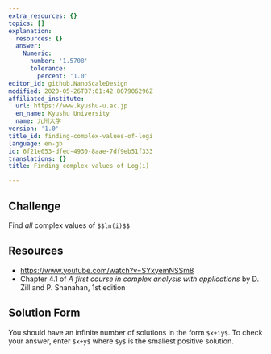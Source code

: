 ```yaml
---
extra_resources: {}
topics: []
explanation:
  resources: {}
  answer:
    Numeric:
      number: '1.5708'
      tolerance:
        percent: '1.0'
editor_id: github.NanoScaleDesign
modified: 2020-05-26T07:01:42.807906296Z
affiliated_institute:
  url: https://www.kyushu-u.ac.jp
  en_name: Kyushu University
  name: 九州大学
version: '1.0'
title_id: finding-complex-values-of-logi
language: en-gb
id: 6f21e053-dfed-4930-8aae-7df9eb51f333
translations: {}
title: Finding complex values of Log(i)

---
```


## Challenge
Find *all* complex values of `$$ln(i)$$`

## Resources
- https://www.youtube.com/watch?v=SYxyemNSSm8
- Chapter 4.1 of *A first course in complex analysis with applications* by D. Zill and P. Shanahan, 1st edition


## Solution Form
You should have an infinite number of solutions in the form `$x+iy$`.
To check your answer, enter `$x+y$` where `$y$` is the smallest positive solution.